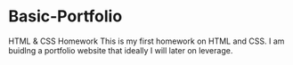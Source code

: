 # Basic-Portfolio
HTML &amp; CSS Homework
This is my first homework on HTML and CSS.  I am buidlng a portfolio website that ideally I will later on leverage.
